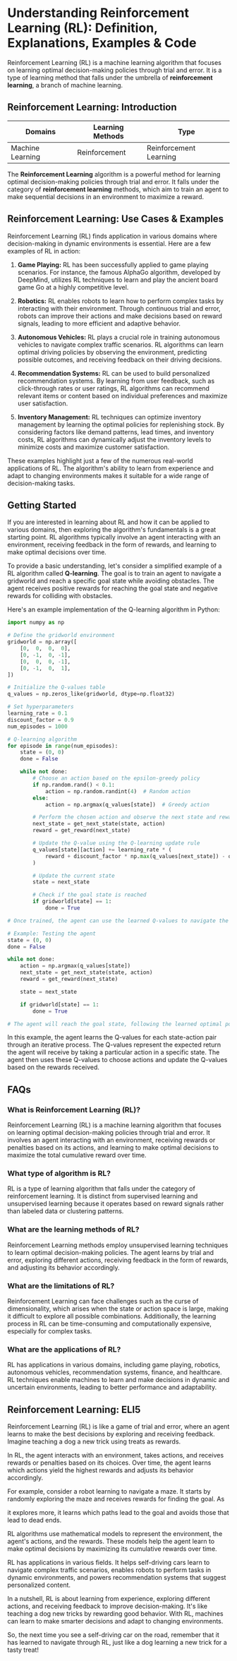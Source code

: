 # Understanding Reinforcement Learning (RL): Definition, Explanations, Examples & Code

Reinforcement Learning (RL) is a machine learning algorithm that focuses on learning optimal decision-making policies through trial and error. It is a type of learning method that falls under the umbrella of **reinforcement learning**, a branch of machine learning.

## Reinforcement Learning: Introduction

Domains | Learning Methods | Type  
---|---|---  
Machine Learning | Reinforcement | Reinforcement Learning  
  
The **Reinforcement Learning** algorithm is a powerful method for learning optimal decision-making policies through trial and error. It falls under the category of **reinforcement learning** methods, which aim to train an agent to make sequential decisions in an environment to maximize a reward.

## Reinforcement Learning: Use Cases & Examples

Reinforcement Learning (RL) finds application in various domains where decision-making in dynamic environments is essential. Here are a few examples of RL in action:

1. **Game Playing:** RL has been successfully applied to game playing scenarios. For instance, the famous AlphaGo algorithm, developed by DeepMind, utilizes RL techniques to learn and play the ancient board game Go at a highly competitive level.

2. **Robotics:** RL enables robots to learn how to perform complex tasks by interacting with their environment. Through continuous trial and error, robots can improve their actions and make decisions based on reward signals, leading to more efficient and adaptive behavior.

3. **Autonomous Vehicles:** RL plays a crucial role in training autonomous vehicles to navigate complex traffic scenarios. RL algorithms can learn optimal driving policies by observing the environment, predicting possible outcomes, and receiving feedback on their driving decisions.

4. **Recommendation Systems:** RL can be used to build personalized recommendation systems. By learning from user feedback, such as click-through rates or user ratings, RL algorithms can recommend relevant items or content based on individual preferences and maximize user satisfaction.

5. **Inventory Management:** RL techniques can optimize inventory management by learning the optimal policies for replenishing stock. By considering factors like demand patterns, lead times, and inventory costs, RL algorithms can dynamically adjust the inventory levels to minimize costs and maximize customer satisfaction.

These examples highlight just a few of the numerous real-world applications of RL. The algorithm's ability to learn from experience and adapt to changing environments makes it suitable for a wide range of decision-making tasks.

## Getting Started

If you are interested in learning about RL and how it can be applied to various domains, then exploring the algorithm's fundamentals is a great starting point. RL algorithms typically involve an agent interacting with an environment, receiving feedback in the form of rewards, and learning to make optimal decisions over time.

To provide a basic understanding, let's consider a simplified example of a RL algorithm called **Q-learning**. The goal is to train an agent to navigate a gridworld and reach a specific goal state while avoiding obstacles. The agent receives positive rewards for reaching the goal state and negative rewards for colliding with obstacles.

Here's an example implementation of the Q-learning algorithm in Python:

```python
import numpy as np

# Define the gridworld environment
gridworld = np.array([
    [0,  0,  0,  0],
    [0, -1,  0, -1],
    [0,  0,  0, -1],
    [0, -1,  0,  1],
])

# Initialize the Q-values table
q_values = np.zeros_like(gridworld, dtype=np.float32)

# Set hyperparameters
learning_rate = 0.1
discount_factor = 0.9
num_episodes = 1000

# Q-learning algorithm
for episode in range(num_episodes):
    state = (0, 0)
    done = False

    while not done:
        # Choose an action based on the epsilon-greedy policy
        if np.random.rand() < 0.1:
            action = np.random.randint(4)  # Random action
        else:
            action = np.argmax(q_values[state])  # Greedy action

        # Perform the chosen action and observe the next state and reward
        next_state = get_next_state(state, action)
        reward = get_reward(next_state)

        # Update the Q-value using the Q-learning update rule
        q_values[state][action] += learning_rate * (
            reward + discount_factor * np.max(q_values[next_state]) - q_values[state][action]
        )

        # Update the current state
        state = next_state

        # Check if the goal state is reached
        if gridworld[state] == 1:
            done = True

# Once trained, the agent can use the learned Q-values to navigate the gridworld

# Example: Testing the agent
state = (0, 0)
done = False

while not done:
    action = np.argmax(q_values[state])
    next_state = get_next_state(state, action)
    reward = get_reward(next_state)

    state = next_state

    if gridworld[state] == 1:
        done = True

# The agent will reach the goal state, following the learned optimal policy
```

In this example, the agent learns the Q-values for each state-action pair through an iterative process. The Q-values represent the expected return the agent will receive by taking a particular action in a specific state. The agent then uses these Q-values to choose actions and update the Q-values based on the rewards received.

## FAQs

### What is Reinforcement Learning (RL)?

Reinforcement Learning (RL) is a machine learning algorithm that focuses on learning optimal decision-making policies through trial and error. It involves an agent interacting with an environment, receiving rewards or penalties based on its actions, and learning to make optimal decisions to maximize the total cumulative reward over time.

### What type of algorithm is RL?

RL is a type of learning algorithm that falls under the category of reinforcement learning. It is distinct from supervised learning and unsupervised learning because it operates based on reward signals rather than labeled data or clustering patterns.

### What are the learning methods of RL?

Reinforcement Learning methods employ unsupervised learning techniques to learn optimal decision-making policies. The agent learns by trial and error, exploring different actions, receiving feedback in the form of rewards, and adjusting its behavior accordingly.

### What are the limitations of RL?

Reinforcement Learning can face challenges such as the curse of dimensionality, which arises when the state or action space is large, making it difficult to explore all possible combinations. Additionally, the learning process in RL can be time-consuming and computationally expensive, especially for complex tasks.

### What are the applications of RL?

RL has applications in various domains, including game playing, robotics, autonomous vehicles, recommendation systems, finance, and healthcare. RL techniques enable machines to learn and make decisions in dynamic and uncertain environments, leading to better performance and adaptability.

## Reinforcement Learning: ELI5

Reinforcement Learning (RL) is like a game of trial and error, where an agent learns to make the best decisions by exploring and receiving feedback. Imagine teaching a dog a new trick using treats as rewards.

In RL, the agent interacts with an environment, takes actions, and receives rewards or penalties based on its choices. Over time, the agent learns which actions yield the highest rewards and adjusts its behavior accordingly.

For example, consider a robot learning to navigate a maze. It starts by randomly exploring the maze and receives rewards for finding the goal. As

it explores more, it learns which paths lead to the goal and avoids those that lead to dead ends.

RL algorithms use mathematical models to represent the environment, the agent's actions, and the rewards. These models help the agent learn to make optimal decisions by maximizing its cumulative rewards over time.

RL has applications in various fields. It helps self-driving cars learn to navigate complex traffic scenarios, enables robots to perform tasks in dynamic environments, and powers recommendation systems that suggest personalized content.

In a nutshell, RL is about learning from experience, exploring different actions, and receiving feedback to improve decision-making. It's like teaching a dog new tricks by rewarding good behavior. With RL, machines can learn to make smarter decisions and adapt to changing environments.

So, the next time you see a self-driving car on the road, remember that it has learned to navigate through RL, just like a dog learning a new trick for a tasty treat!
